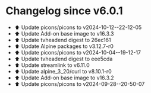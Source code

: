 # Changelog since v6.0.1
- ⬆️ Update picons/picons to v2024-10-12--22-12-05 
- ⬆️ Update Add-on base image to v16.3.3 
- ⬆️ Update tvheadend digest to 26ec161 
- ⬆️ Update Alpine packages to v3.12.7-r0 
- ⬆️ Update picons/picons to v2024-10-04--19-12-17 
- ⬆️ Update tvheadend digest to eee5cda 
- ⬆️ Update streamlink to v6.11.0 
- ⬆️ Update alpine_3_20/curl to v8.10.1-r0 
- ⬆️ Update Add-on base image to v16.3.2 
- ⬆️ Update picons/picons to v2024-09-28--20-50-07 
